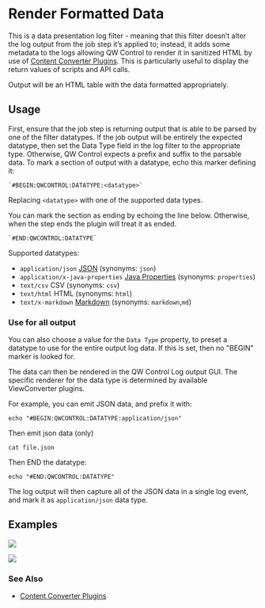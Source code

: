 # Render Formatted Data

This is a data presentation log filter - meaning that this filter doesn’t alter the log output from the job step it’s applied to; instead, it adds some metadata to the logs allowing QW Control to render it in sanitized HTML by use of [Content Converter Plugins][]. This is particularly useful to display the return values of scripts and API calls.

Output will be an HTML table with the data formatted appropriately.

## Usage

First, ensure that the job step is returning output that is able to be parsed by one of the filter datatypes. If the job output will be entirely the expected datatype, then set the Data Type field in the log filter to the appropriate type. Otherwise, QW Control expects a prefix and suffix to the parsable data. To mark a section of output with a datatype, echo this marker defining it:

    `#BEGIN:QWCONTROL:DATATYPE:<datatype>`

Replacing `<datatype>` with one of the supported data types.

You can mark the section as ending by echoing the line below. Otherwise, when the step ends the plugin will treat it as ended.

    `#END:QWCONTROL:DATATYPE`

Supported datatypes:

- `application/json` [JSON][] (synonyms: `json`)
- `application/x-java-properties` [Java Properties][] (synonyms: `properties`)
- `text/csv` CSV (synonyms: `csv`)
- `text/html` HTML (synonyms: `html`)
- `text/x-markdown` [Markdown][] (synonyms: `markdown`,`md`)

[json]: http://json.org
[markdown]: https://en.wikipedia.org/wiki/Markdown
[java properties]: https://docs.oracle.com/javase/7/docs/api/java/util/Properties.html#load(java.io.Reader)

### Use for all output

You can also choose a value for the `Data Type` property, to preset
a datatype to use for the entire output log data. If this is set, then
no "BEGIN" marker is looked for.

The data can then be rendered in the QW Control Log output GUI.
The specific renderer for the data type is determined by available
ViewConverter plugins.

For example, you can emit JSON data, and prefix it with:

    echo "#BEGIN:QWCONTROL:DATATYPE:application/json"

Then emit json data (only)

    cat file.json

Then END the datatype:

    echo "#END:QWCONTROL:DATATYPE"

The log output will then capture all of the JSON data in a single
log event, and mark it as `application/json` data type.

## Examples

![](/en/@assets/img/logfilter-render-example1.png)

![](/en/@assets/img/logfilter-render-example2.png)

### See Also

- [Content Converter Plugins][]

[Content Converter Plugins]: /docs/developer/content-converter-plugins.html
